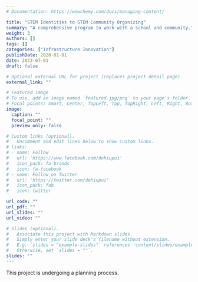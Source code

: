 ```yaml
---
# Documentation: https://wowchemy.com/docs/managing-content/

title: "STEM Identities to STEM Community Organizing"
summary: "A comprehensive program to work with a school and community."
weight: 3
authors: []
tags: []
categories: ["Infrastructure Innovation"]
publishDate: 2020-01-01
date: 2023-07-01
draft: false

# Optional external URL for project (replaces project detail page).
external_link: ""

# Featured image
# To use, add an image named `featured.jpg/png` to your page's folder.
# Focal points: Smart, Center, TopLeft, Top, TopRight, Left, Right, BottomLeft, Bottom, BottomRight.
image:
  caption: ""
  focal_point: ""
  preview_only: false

# Custom links (optional).
#   Uncomment and edit lines below to show custom links.
# links:
# - name: Follow
#   url: 'https://www.facebook.com/dehiupui'
#   icon_pack: fa-brands
#   icon: fa-facebook
# - name: Follow on Twitter
#   url: 'https://twitter.com/dehiupui'
#   icon_pack: fab
#   icon: twitter

url_code: ""
url_pdf: ""
url_slides: ""
url_video: ""

# Slides (optional).
#   Associate this project with Markdown slides.
#   Simply enter your slide deck's filename without extension.
#   E.g. `slides = "example-slides"` references `content/slides/example-slides.md`.
#   Otherwise, set `slides = ""`.
slides: ""
---
```


This project is undergoing a planning process.
